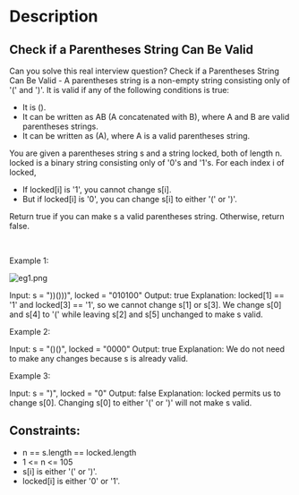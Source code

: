# Description

 ## Check if a Parentheses String Can Be Valid

Can you solve this real interview question? Check if a Parentheses String Can Be Valid - A parentheses string is a non-empty string consisting only of '(' and ')'. It is valid if any of the following conditions is true:

 * It is ().
 * It can be written as AB (A concatenated with B), where A and B are valid parentheses strings.
 * It can be written as (A), where A is a valid parentheses string.

You are given a parentheses string s and a string locked, both of length n. locked is a binary string consisting only of '0's and '1's. For each index i of locked,

 * If locked[i] is '1', you cannot change s[i].
 * But if locked[i] is '0', you can change s[i] to either '(' or ')'.

Return true if you can make s a valid parentheses string. Otherwise, return false.

 

Example 1:

![eg1.png](https://assets.leetcode.com/uploads/2021/11/06/eg1.png)


Input: s = "))()))", locked = "010100"
Output: true
Explanation: locked[1] == '1' and locked[3] == '1', so we cannot change s[1] or s[3].
We change s[0] and s[4] to '(' while leaving s[2] and s[5] unchanged to make s valid.

Example 2:


Input: s = "()()", locked = "0000"
Output: true
Explanation: We do not need to make any changes because s is already valid.


Example 3:


Input: s = ")", locked = "0"
Output: false
Explanation: locked permits us to change s[0]. 
Changing s[0] to either '(' or ')' will not make s valid.

## Constraints:
* n == s.length == locked.length
 * 1 <= n <= 105
 * s[i] is either '(' or ')'.
 * locked[i] is either '0' or '1'.
      